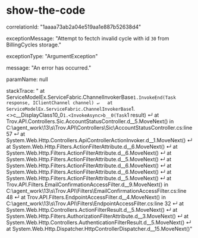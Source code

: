 # show-the-code

correlationId: "1aaaa73ab2a04e519aa1e887b52638d4"

exceptionMessage: "Attempt to fectch invalid cycle with id `30` from BillingCycles storage."

exceptionType: "ArgumentException"

message: "An error has occurred."

paramName: null

stackTrace: "   at ServiceModelEx.ServiceFabric.ChannelInvokerBase`1.InvokeEnd(Task response, IClientChannel channel)
↵   at ServiceModelEx.ServiceFabric.ChannelInvokerBase`1.<>c__DisplayClass10_0`1.<InvokeAsync>b__0(Task`1 result)
↵   at Trov.API.Controllers.Sic.AccountStatusController.<GetAccountStatusSummaryAsync>d__5.MoveNext() in C:\agent\_work\13\s\Trov.API\Controllers\Sic\AccountStatusController.cs:line 57
↵   at System.Web.Http.Controllers.ApiControllerActionInvoker.<InvokeActionAsyncCore>d__1.MoveNext()
↵   at System.Web.Http.Filters.ActionFilterAttribute.<CallOnActionExecutedAsync>d__6.MoveNext()
↵   at System.Web.Http.Filters.ActionFilterAttribute.<CallOnActionExecutedAsync>d__6.MoveNext()
↵   at System.Web.Http.Filters.ActionFilterAttribute.<ExecuteActionFilterAsyncCore>d__5.MoveNext()
↵   at System.Web.Http.Filters.ActionFilterAttribute.<CallOnActionExecutedAsync>d__6.MoveNext()
↵   at System.Web.Http.Filters.ActionFilterAttribute.<CallOnActionExecutedAsync>d__6.MoveNext()
↵   at System.Web.Http.Filters.ActionFilterAttribute.<ExecuteActionFilterAsyncCore>d__5.MoveNext()
↵   at Trov.API.Filters.EmailConfirmationAccessFilter.<ExecuteActionFilterAsync>d__9.MoveNext() in C:\agent\_work\13\s\Trov.API\Filters\EmailConfirmationAccessFilter.cs:line 48
↵   at Trov.API.Filters.EndpointAccessFilter.<ExecuteActionFilterAsync>d__4.MoveNext() in C:\agent\_work\13\s\Trov.API\Filters\EndpointAccessFilter.cs:line 32
↵   at System.Web.Http.Controllers.ActionFilterResult.<ExecuteAsync>d__5.MoveNext()
↵   at System.Web.Http.Filters.AuthorizationFilterAttribute.<ExecuteAuthorizationFilterAsyncCore>d__3.MoveNext()
↵   at System.Web.Http.Controllers.AuthenticationFilterResult.<ExecuteAsync>d__5.MoveNext()
↵   at System.Web.Http.Dispatcher.HttpControllerDispatcher.<SendAsync>d__15.MoveNext()"
